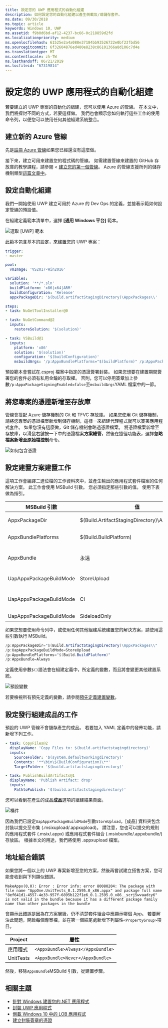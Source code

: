 ```yaml
---
title: 設定您的 UWP 應用程式的自動化組建
description: 如何設定您的自動化組建以產生側載及/或儲存套件。
ms.date: 09/30/2018
ms.topic: article
keywords: Windows 10, UWP
ms.assetid: f9b0d6bd-af12-4237-bc66-0c218859d2fd
ms.localizationpriority: medium
ms.openlocfilehash: 61525e2a4a088e37184bb93526722e0bf23fbd56
ms.sourcegitcommit: 6f32604876ed480e8238c86101366a8d106c7d4e
ms.translationtype: MT
ms.contentlocale: zh-TW
ms.lasthandoff: 06/21/2019
ms.locfileid: "67319814"
---
```

# <a name="set-up-automated-builds-for-your-uwp-app"></a>設定您的 UWP 應用程式的自動化組建

若要建立的 UWP 專案的自動化的組建，您可以使用 Azure 的管線。 在本文中，我們將探討不同的方式，若要這樣做。 我們也會顯示您如何執行這些工作的使用命令列，以便您可以使用任何其他組建系統整合。

## <a name="create-a-new-azure-pipeline"></a>建立新的 Azure 管線

先是[註冊 Azure 管線](https://docs.microsoft.com/azure/devops/pipelines/get-started/pipelines-sign-up)如果您已經還沒有這麼做。

接下來，建立可用來建置您的程式碼的管線。 如需建置管線來建置的 GitHub 存放庫的教學課程，請參閱 <<c0> [ 建立您的第一個管線](https://docs.microsoft.com/azure/devops/pipelines/get-started-yaml)。 Azure 的管線支援所列的儲存機制類型[這篇文章中](https://docs.microsoft.com/azure/devops/pipelines/repos)。

## <a name="set-up-an-automated-build"></a>設定自動化組建

我們一開始使用 UWP 建立可用於 Azure 的 Dev Ops 的定義，並接著示範如何設定管線的預設值。

在組建定義範本清單中，選擇 **\[通用 Windows 平台\]** 範本。

![選取 [UWP] 範本](images/select-yaml-template.png)

此範本包含基本的設定，來建置您的 UWP 專案：

```yml
trigger:
- master

pool:
  vmImage: 'VS2017-Win2016'

variables:
  solution: '**/*.sln'
  buildPlatform: 'x86|x64|ARM'
  buildConfiguration: 'Release'
  appxPackageDir: '$(build.artifactStagingDirectory)\AppxPackages\\'

steps:
- task: NuGetToolInstaller@0

- task: NuGetCommand@2
  inputs:
    restoreSolution: '$(solution)'

- task: VSBuild@1
  inputs:
    platform: 'x86'
    solution: '$(solution)'
    configuration: '$(buildConfiguration)'
    msbuildArgs: '/p:AppxBundlePlatforms="$(buildPlatform)" /p:AppxPackageDir="$(appxPackageDir)" /p:AppxBundle=Always /p:UapAppxPackageBuildMode=StoreUpload'

```

預設範本會嘗試在.csproj 檔案中指定的憑證簽署封裝。 如果您想要在建置期間簽署您的套件必須有私用金鑰的存取權。 否則，您可以停用簽章加上參數`/p:AppxPackageSigningEnabled=false`至`msbuildArgs`YAML 檔案中的一節。

## <a name="add-your-project-certificate-to-a-repository"></a>將您專案的憑證新增至存放庫

管線會搭配 Azure 儲存機制的 Git 和 TFVC 存放庫。 如果您使用 Git 儲存機制，請將您專案的憑證檔案新增到儲存機制，這樣一來組建代理程式就可以簽署應用程式套件。 如果您沒有這麼做，Git 儲存機制會略過憑證檔案。 將憑證檔案新增至存放庫，以滑鼠右鍵按一下中的憑證檔案**方案總管**，然後在捷徑功能表，選擇**忽略檔案新增至原始檔控制**命令。

![如何包含憑證](images/building-screen1.png)

## <a name="configure-the-build-solution-build-task"></a>設定建置方案建置工作

這項工作會編譯二進位檔的工作資料夾中，並產生輸出的應用程式套件檔案的任何解決方案。
此工作會使用 MSBuild 引數。 您必須指定那些引數的值。 使用下表做為指引。

|**MSBuild 引數**|**值**|**說明**|
|--------------------|---------|---------------|
| AppxPackageDir | $(Build.ArtifactStagingDirectory)\AppxPackages | 定義要儲存所產生構件的資料夾。 |
| AppxBundlePlatforms | $(Build.BuildPlatform) | 可讓您定義要包含在組合中的平台。 |
| AppxBundle | 永遠 | 使用指定的平台的.msix/.appx 檔案中建立.msixbundle/.appxbundle。 |
| UapAppxPackageBuildMode | StoreUpload | 產生.msixupload/.appxupload 檔案和 **_Test**側載的資料夾。 |
| UapAppxPackageBuildMode | CI | 產生僅.msixupload/.appxupload 檔案。 |
| UapAppxPackageBuildMode | SideloadOnly | 會產生 **_Test**只側載的資料夾 |

如果您想要使用命令列中，或使用任何其他組建系統建置您的解決方案，請使用這些引數執行 MSBuild。

```powershell
/p:AppxPackageDir="$(Build.ArtifactStagingDirectory)\AppxPackages\\"
/p:UapAppxPackageBuildMode=StoreUpload
/p:AppxBundlePlatforms="$(Build.BuildPlatform)"
/p:AppxBundle=Always
```

定義使用參數`$()`語法會在組建定義中，所定義的變數，而且將會變更其他建置系統。

![預設變數](images/building-screen5.png)

若要檢視所有預先定義的變數，請參閱[預先定義建置變數](https://docs.microsoft.com/azure/devops/pipelines/build/variables)。

## <a name="configure-the-publish-build-artifacts-task"></a>設定發行組建成品的工作

預設的 UWP 管線不會儲存產生的成品。 若要加入 YAML 定義中的發佈功能，請新增下列工作。

```yml
- task: CopyFiles@2
  displayName: 'Copy Files to: $(build.artifactstagingdirectory)'
  inputs:
    SourceFolder: '$(system.defaultworkingdirectory)'
    Contents: '**\bin\$(BuildConfiguration)\**'
    TargetFolder: '$(build.artifactstagingdirectory)'

- task: PublishBuildArtifacts@1
  displayName: 'Publish Artifact: drop'
  inputs:
    PathtoPublish: '$(build.artifactstagingdirectory)'
```

您可以看到在產生的成品**成品**選項的組建結果頁面。

![構件](images/building-screen6.png)

因為我們已設定`UapAppxPackageBuildMode`引數`StoreUpload`，[成品] 資料夾包含封裝以提交至市集 (.msixupload/.appxupload)。 請注意，您也可以提交的規則的應用程式套件 (.msix/.appx) 或應用程式套件組合 (.msixbundle/.appxbundle/) 存放區。 根據本文的用途，我們將使用 .appxupload 檔案。

## <a name="address-bundle-errors"></a>地址組合錯誤

如果您將一個以上的 UWP 專案新增至您的方案，然後再嘗試建立搭售方案，您可能會收到與下列類似錯誤。

  `MakeAppx(0,0): Error : Error info: error 80080204: The package with file name "AppOne.UnitTests_0.1.2595.0_x86.appx" and package full name "8ef641d1-4557-4e33-957f-6895b122f1e6_0.1.2595.0_x86__scrj5wvaadcy6" is not valid in the bundle because it has a different package family name than other packages in the bundle`

會顯示此錯誤是因為在方案層級，仍不清楚套件組合中應顯示哪個 App。 若要解決此問題，開啟每個專案檔，並在第一個結尾處新增下列屬性`<PropertyGroup>`項目。

|**Project**|**屬性**|
|-------|----------|
|應用程式|`<AppxBundle>Always</AppxBundle>`|
|UnitTests|`<AppxBundle>Never</AppxBundle>`|

然後，移除`AppxBundle`MSBuild 引數，從建置步驟。

## <a name="related-topics"></a>相關主題

- [針對 Windows 建置您的.NET 應用程式](https://docs.microsoft.com/vsts/build-release/get-started/dot-net)
- [封裝 UWP 應用程式](https://docs.microsoft.com/windows/uwp/packaging/packaging-uwp-apps)
- [側載 Windows 10 中的 LOB 應用程式](https://docs.microsoft.com/windows/deploy/sideload-apps-in-windows-10)
- [建立封裝簽章的憑證](https://docs.microsoft.com/windows/uwp/packaging/create-certificate-package-signing)
